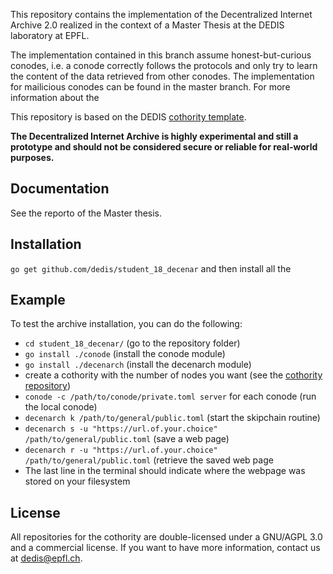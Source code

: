 This repository contains the implementation of the Decentralized Internet Archive 2.0
realized in the context of a Master Thesis at the DEDIS laboratory at EPFL.

The implementation contained in this branch assume honest-but-curious conodes, i.e. a conode correctly follows the protocols and only try to learn the content of the data retrieved from other conodes. The implementation for mailicious conodes can be found in the master branch. For more information about the 

This repository is based on the DEDIS [cothority template](https://github.com/dedis/cothority_template).

**The Decentralized Internet Archive is highly experimental and still a prototype and should not be considered secure or reliable for real-world purposes.**

## Documentation

See the reporto of the Master thesis.

## Installation

```go get github.com/dedis/student_18_decenar``` and then install all the 

## Example

To test the archive installation, you can do the following:
* ```cd student_18_decenar/``` (go to the repository folder)
* ```go install ./conode``` (install the conode module)
* ```go install ./decenarch``` (install the decenarch module)
* create a cothority with the number of nodes you want (see the [cothority repository](https://github.com/dedis/cothority))
* ```conode -c /path/to/conode/private.toml server``` for each conode (run the local conode)
* ```decenarch k /path/to/general/public.toml``` (start the skipchain routine)
* ```decenarch s -u "https://url.of.your.choice" /path/to/general/public.toml``` (save a web page)
* ```decenarch r -u "https://url.of.your.choice" /path/to/general/public.toml``` (retrieve the saved web page
* The last line in the terminal should indicate where the webpage was stored on your filesystem

## License

All repositories for the cothority are double-licensed under a 
GNU/AGPL 3.0 and a commercial license. If you want to have more information, 
contact us at dedis@epfl.ch.

